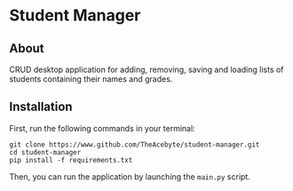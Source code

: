 # Student Manager
## About
CRUD desktop application for adding, removing, saving and loading lists of students containing their names and grades.

## Installation
First, run the following commands in your terminal:
```
git clone https://www.github.com/TheAcebyte/student-manager.git
cd student-manager
pip install -f requirements.txt
```

Then, you can run the application by launching the `main.py` script.